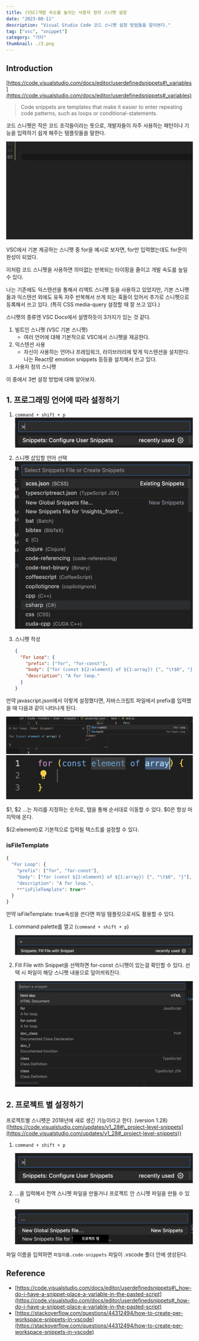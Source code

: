 ```yaml
---
title: (VSC)개발 속도를 높이는 사용자 정의 스니펫 설정
date: "2023-08-11"
description: "Visual Studio Code 코드 스니펫 설정 방법들을 알아본다."
tag: ["vsc", "snippet"]
category: "기타"
thumbnail: ./3.png
---
```


## Introduction

[https://code.visualstudio.com/docs/editor/userdefinedsnippets#\_variables](https://code.visualstudio.com/docs/editor/userdefinedsnippets#_variables)

> Code snippets are templates that make it easier to enter repeating code patterns, such as loops or conditional-statements.

코드 스니펫은 작은 코드 조각들이라는 뜻으로, 개발자들이 자주 사용하는 패턴이나 기능을 입력하기 쉽게 해주는 템플릿들을 말한다.

![1.gif](./1.gif)

VSC에서 기본 제공하는 스니펫 중 for을 예시로 보자면, for만 입력했는데도 for문이 완성이 되었다.

이처럼 코드 스니펫을 사용하면 의미없는 반복되는 타이핑을 줄이고 개발 속도를 높일 수 있다.

나는 기존에도 익스텐션을 통해서 리액트 스니펫 등을 사용하고 있었지만, 기본 스니펫들과 익스텐션 외에도 유독 자주 반복해서 쓰게 되는 훅들이 있어서 추가로 스니펫으로 등록해서 쓰고 있다. (특히 CSS media-query 설정할 때 잘 쓰고 있다.)

스니펫의 종류엔 VSC Docs에서 설명하듯이 3가지가 있는 것 같다.

1. 빌트인 스니펫 (VSC 기본 스니펫)
   - 여러 언어에 대해 기본적으로 VSC에서 스니펫을 제공한다.
2. 익스텐션 사용
   - 자신이 사용하는 언어나 프레임워크, 라이브러리에 맞게 익스텐션을 설치한다. 나는 React랑 emotion snippets 등등을 설치해서 쓰고 있다.
3. 사용자 정의 스니펫

이 중에서 3번 설정 방법에 대해 알아보자.

## 1. 프로그래밍 언어에 따라 설정하기

1. `command + shift + p`
   ![2.png](./2.png)

2. 스니펫 삽입할 언어 선택
   ![3.png](./3.png)

3. 스니펫 작성

   ```json
   {
     "For Loop": {
       "prefix": ["for", "for-const"],
       "body": ["for (const ${2:element} of ${1:array}) {", "\t$0", "}"],
       "description": "A for loop."
     }
   }
   ```

만약 javascript.json에서 이렇게 설정했다면, 자바스크립트 파일에서 prefix를 입력했을 때 다음과 같이 나타나게 된다.

![4.png](./4.png)
![5.png](./5.png)

$1, $2 …는 자리를 지정하는 숫자로, 탭을 통해 순서대로 이동할 수 있다. $0은 항상 마지막에 온다.

${2:element}로 기본적으로 입력될 텍스트를 설정할 수 있다.

### isFileTemplate

```jsx
{
  "For Loop": {
    "prefix": ["for", "for-const"],
    "body": ["for (const ${2:element} of ${1:array}) {", "\t$0", "}"],
    "description": "A for loop.",
    **"isFileTemplate": true**
  }
}
```

만약 isFileTemplate: true속성을 쓴다면 파일 템플릿으로서도 활용할 수 있다.

1. command palette를 열고 (`command + shift + p`)

   ![6.png](6.png)

2. Fill File with Snippet을 선택하면 for-const 스니펫이 있는걸 확인할 수 있다. 선택 시 파일이 해당 스니펫 내용으로 덮어씌워진다.

   ![7.png](7.png)

## 2. 프로젝트 별 설정하기

프로젝트별 스니펫은 2018년에 새로 생긴 기능이라고 한다. (version 1.28)([https://code.visualstudio.com/updates/v1_28#\_project-level-snippets](https://code.visualstudio.com/updates/v1_28#_project-level-snippets))

1. `command + shift + p`

   ![8.png](8.png)

2. …을 입력해서 전역 스니펫 파일을 만들거나 프로젝트 안 스니펫 파일을 만들 수 있다

   ![9.png](9.png)

파일 이름을 입력하면 `파일이름.code-snippets` 파일이 .vscode 폴더 안에 생성된다.

## Reference

- [https://code.visualstudio.com/docs/editor/userdefinedsnippets#\_how-do-i-have-a-snippet-place-a-variable-in-the-pasted-script](https://code.visualstudio.com/docs/editor/userdefinedsnippets#_how-do-i-have-a-snippet-place-a-variable-in-the-pasted-script)
- [https://stackoverflow.com/questions/44312494/how-to-create-per-workspace-snippets-in-vscode](https://stackoverflow.com/questions/44312494/how-to-create-per-workspace-snippets-in-vscode)

